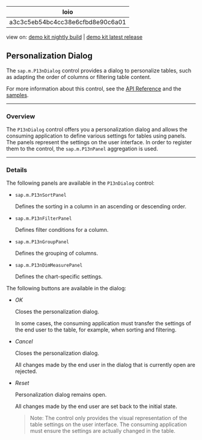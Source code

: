 <!-- loioa3c3c5eb54bc4cc38e6cfbd8e90c6a01 -->

| loio |
| -----|
| a3c3c5eb54bc4cc38e6cfbd8e90c6a01 |

<div id="loio">

view on: [demo kit nightly build](https://openui5nightly.hana.ondemand.com/#/topic/a3c3c5eb54bc4cc38e6cfbd8e90c6a01) | [demo kit latest release](https://openui5.hana.ondemand.com/#/topic/a3c3c5eb54bc4cc38e6cfbd8e90c6a01)</div>

## Personalization Dialog

The `sap.m.P13nDialog` control provides a dialog to personalize tables, such as adapting the order of columns or filtering table content.

For more information about this control, see the [API Reference](https://openui5.hana.ondemand.com/#docs/api/symbols/sap.m.P13nDialog.html) and the [samples](https://openui5.hana.ondemand.com/explored.html#/entity/sap.m.P13nDialog/samples).

***

### Overview

The `P13nDialog` control offers you a personalization dialog and allows the consuming application to define various settings for tables using panels. The panels represent the settings on the user interface. In order to register them to the control, the `sap.m.P13nPanel` aggregation is used.

***

### Details

The following panels are available in the `P13nDialog` control:

-   `sap.m.P13nSortPanel`

    Defines the sorting in a column in an ascending or descending order.

-   `sap.m.P13nFilterPanel`

    Defines filter conditions for a column.

-   `sap.m.P13nGroupPanel`

    Defines the grouping of columns.

-   `sap.m.P13nDimMeasurePanel`

    Defines the chart-specific settings.


The following buttons are available in the dialog:

-   *OK*

    Closes the personalization dialog.

    In some cases, the consuming application must transfer the settings of the end user to the table, for example, when sorting and filtering.

-   *Cancel*

    Closes the personalization dialog.

    All changes made by the end user in the dialog that is currently open are rejected.

-   *Reset*

    Personalization dialog remains open.

    All changes made by the end user are set back to the initial state.

    > Note:
    > The control only provides the visual representation of the table settings on the user interface. The consuming application must ensure the settings are actually changed in the table.
    > 
    > 


